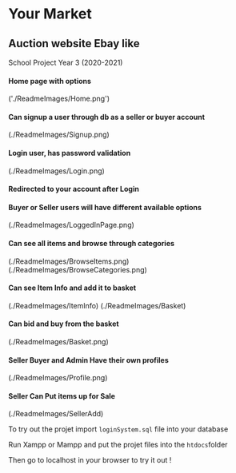 # Your Market

## Auction website Ebay like

School Project Year 3 (2020-2021)

#### Home page with options

('./ReadmeImages/Home.png')

#### Can signup a user through db as a seller or buyer account

(./ReadmeImages/Signup.png)

#### Login user, has password validation

(./ReadmeImages/Login.png)

#### Redirected to your account after Login

#### Buyer or Seller users will have different available options

(./ReadmeImages/LoggedInPage.png)

#### Can see all items and browse through categories

(./ReadmeImages/BrowseItems.png)
(./ReadmeImages/BrowseCategories.png)

#### Can see Item Info and add it to basket

(./ReadmeImages/ItemInfo)
(./ReadmeImages/Basket)

#### Can bid and buy from the basket

(./ReadmeImages/Basket.png)

#### Seller Buyer and Admin Have their own profiles

(./ReadmeImages/Profile.png)

#### Seller Can Put items up for Sale

(./ReadmeImages/SellerAdd)

To try out the projet import `loginSystem.sql` file into your database

Run Xampp or Mampp and put the projet files into the `htdocs`folder

Then go to localhost in your browser to try it out !
